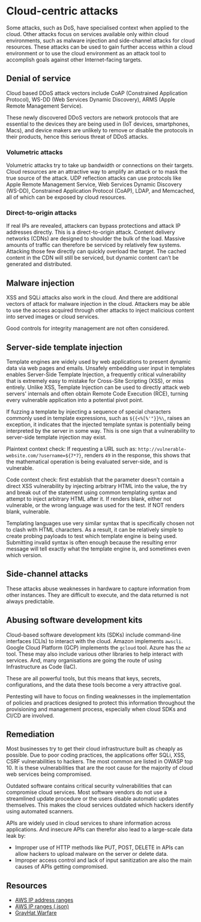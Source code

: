 # Cloud-centric attacks

Some attacks, such as DoS, have specialised context when applied to the cloud. Other attacks focus on services available only within cloud environments, such as malware injection and side-channel attacks for cloud resources. These attacks can be used to gain further access within a cloud environment or to use the cloud environment as an attack tool to accomplish goals against other Internet-facing targets.

## Denial of service

Cloud based DDoS attack vectors include CoAP (Constrained Application Protocol), WS-DD (Web Services Dynamic Discovery), ARMS (Apple Remote Management Service). 

These newly discovered DDoS vectors are network protocols that are essential to the devices they are being used in (IoT devices, smartphones, Macs), and device makers are unlikely to remove or disable the protocols in their products, hence this serious threat of DDoS attacks.

### Volumetric attacks

Volumetric attacks try to take up bandwidth or connections on their targets. Cloud resources are an attractive way to amplify an attack or to mask the true source of the attack. UDP reflection attacks can use protocols like Apple Remote Management Service, Web Services Dynamic Discovery (WS-DD), Constrained Application Protocol (CoAP), LDAP, and Memcached, all of which can be exposed by cloud resources.

### Direct-to-origin attacks

If real IPs are revealed, attackers can bypass protections and attack IP addresses directly. This is a direct-to-origin attack. Content delivery networks (CDNs) are designed to shoulder the bulk of the load. Massive amounts of traffic can therefore be serviced by relatively few systems. Attacking those few directly can quickly overload the target. The cached content in the CDN will still be serviced, but dynamic content can’t be generated and distributed.

## Malware injection

XSS and SQLi attacks also work in the cloud. And there are additional vectors of attack for malware injection in the cloud. Attackers may be able to use the access acquired through other attacks to inject malicious content into served images or cloud services.

Good controls for integrity management are not often considered.

## Server-side template injection

Template engines are widely used by web applications to present dynamic data via web pages and emails. Unsafely embedding user input in templates enables Server-Side Template Injection, a frequently critical vulnerability that is extremely easy to mistake for Cross-Site Scripting (XSS), or miss entirely. Unlike XSS, Template Injection can be used to directly attack web servers' internals and often obtain Remote Code Execution (RCE), turning every vulnerable application into a potential pivot point.

If fuzzing a template by injecting a sequence of special characters commonly used in template expressions, such as `${{<%[%'"}}%\`, raises an exception, it indicates that the injected template syntax is potentially being interpreted by the server in some way. This is one sign that a vulnerability to server-side template injection may exist. 

Plaintext context check: If requesting a URL such as: `http://vulnerable-website.com/?username=${7*7}`, renders `49` in the response, this shows that the mathematical operation is being evaluated server-side, and is vulnerable. 

Code context check: first establish that the parameter doesn't contain a direct XSS vulnerability by injecting arbitrary HTML into the value, the try and break out of the statement using common templating syntax and attempt to inject arbitrary HTML after it. If renders blank, either not vulnerable, or the wrong language was used for the test. If NOT renders blank, vulnerable.

Templating languages use very similar syntax that is specifically chosen not to clash with HTML characters. As a result, it can be relatively simple to create probing payloads to test which template engine is being used. Submitting invalid syntax is often enough because the resulting error message will tell exactly what the template engine is, and sometimes even which version.

## Side-channel attacks

These attacks abuse weaknesses in hardware to capture information from other instances. They are difficult to execute, and the data returned is not always predictable.

## Abusing software development kits

Cloud-based software development kits (SDKs) include command-line interfaces (CLIs) to interact with the cloud. Amazon implements `awscli`. Google Cloud Platform (GCP) implements the `gcloud` tool. Azure has the `az` tool. These may also include various other libraries to help interact with services. And, many organisations are going the route of using Infrastructure as Code (IaC).

These are all powerful tools, but this means that keys, secrets, configurations, and the data these tools become a very attractive goal.

Pentesting will have to focus on finding weaknesses in the implementation of policies and practices designed to protect this information throughout the provisioning and management process, especially when cloud SDKs and CI/CD are involved.

## Remediation

Most businesses try to get their cloud infrastructure built as cheaply as possible. Due to poor coding practices, the applications offer SQLi, XSS, CSRF vulnerabilities to hackers. The most common are listed in OWASP top 10. It is these vulnerabilities that are the root cause for the majority of cloud web services being compromised.

Outdated software contains critical security vulnerabilities that can compromise cloud services. Most software vendors do not use a streamlined update procedure or the users disable automatic updates themselves. This makes the cloud services outdated which hackers identify using automated scanners.

APIs are widely used in cloud services to share information across applications. And insecure APIs can therefor also lead to a large-scale data leak by:

* Improper use of HTTP methods like PUT, POST, DELETE in APIs can allow hackers to upload malware on the server or delete data. 
* Improper access control and lack of input sanitization are also the main causes of APIs getting compromised.

## Resources

* [AWS IP address ranges](https://docs.aws.amazon.com/vpc/latest/userguide/aws-ip-ranges.html#aws-ip-download)
* [AWS IP ranges (.json)](https://ip-ranges.amazonaws.com/ip-ranges.json)
* [GrayHat Warfare](https://grayhatwarfare.com)

